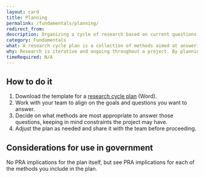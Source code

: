 ```yaml
---
layout: card
title: Planning
permalink: /fundamentals/planning/
redirect_from:
description: Organizing a cycle of research based on current questions you want to answer.
category: Fundamentals
what: A research cycle plan is a collection of methods aimed at answering specific questions.
why: Research is iterative and ongoing throughout a project. By planning research in cycles based on current questions, you can show progress and make it easier to decide next steps.
timeRequired: N/A
---
```

## How to do it

1. Download the template for a [research cycle plan](/methods/templates/Research%20Cycle%20Plan.docx) (Word).
1. Work with your team to align on the goals and questions you want to answer.
1. Decide on what methods are most appropriate to answer those questions, keeping in mind constraints the project may have.
1. Adjust the plan as needed and share it with the team before proceeding.

<section class="method--section method--section--government-considerations" markdown="1" >

## Considerations for use in government  

No PRA implications for the plan itself, but see PRA implications for each of the methods you include in the plan.

</section>
